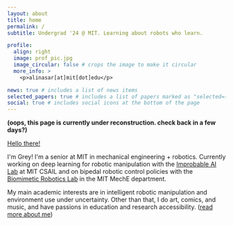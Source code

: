 ```yaml
---
layout: about
title: home
permalink: /
subtitle: Undergrad '24 @ MIT. Learning about robots who learn.

profile:
  align: right
  image: prof_pic.jpg
  image_circular: false # crops the image to make it circular
  more_info: >
    <p>alinasar[at]mit[dot]edu</p>

news: true # includes a list of news items
selected_papers: true # includes a list of papers marked as "selected={true}"
social: true # includes social icons at the bottom of the page
---
```


**(oops, this page is currently under reconstruction. check back in a few days?)**

[Hello there!](https://www.youtube.com/watch?v=rEq1Z0bjdwc)

I'm Grey! I'm a senior at MIT in mechanical engineering + robotics. Currently working on deep learning for robotic manipulation with the [Improbable AI Lab](https://people.csail.mit.edu/pulkitag/) at MIT CSAIL and on bipedal robotic control policies with the [Biomimetic Robotics Lab](https://biomimetics.mit.edu/) in the MIT MechE department.

My main academic interests are in intelligent robotic manipulation and environment use under uncertainty. Other than that, I do art, comics, and music, and have passions in education and research accessibility. ([read more about me](https://alinasarmiento.github.io/about/))
